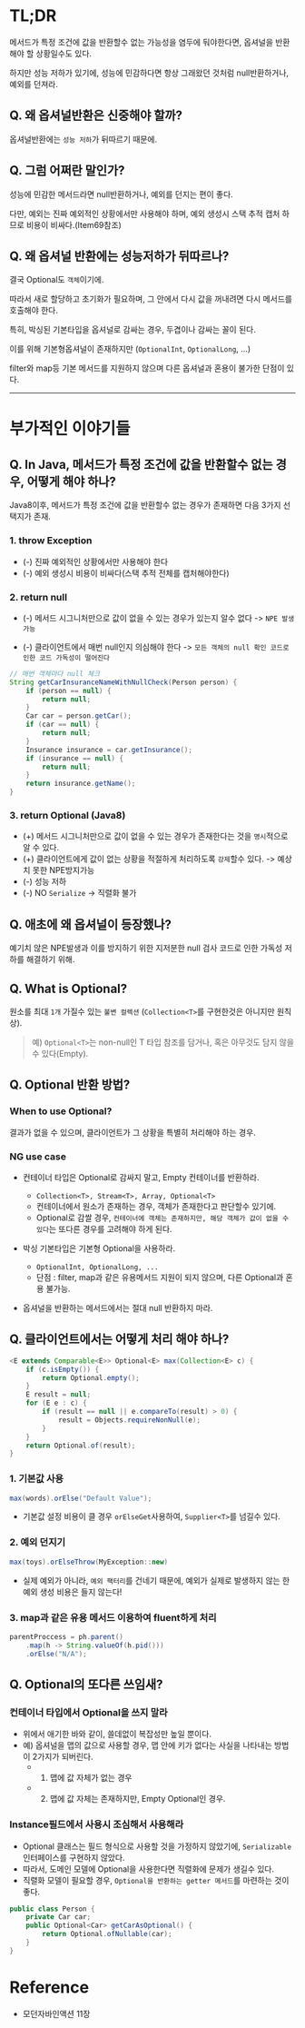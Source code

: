 # TL;DR

메서드가 특정 조건에 값을 반환할수 없는 가능성을 염두에 둬야한다면, 옵셔널을 반환해야 할 상황일수도 있다.

하지만 성능 저하가 있기에, 성능에 민감하다면 항상 그래왔던 것처럼 null반환하거나, 예외를 던져라.

##  Q. 왜 옵셔널반환은 신중해야 할까?

옵셔널반환에는 `성능 저하`가 뒤따르기 때문에.

## Q. 그럼 어쩌란 말인가?

성능에 민감한 메서드라면 null반환하거나, 예외를 던지는 편이 좋다.

다만, 예외는 진짜 예외적인 상황에서만 사용해야 하며, 예외 생성시 스택 추적 캡처 하므로 비용이 비싸다.(Item69참조)

## Q. 왜 옵셔널 반환에는 성능저하가 뒤따르나?

결국 Optional도 `객체`이기에. 

따라서 새로 할당하고 초기화가 필요하며, 그 안에서 다시 값을 꺼내려면 다시 메서드를 호출해야 한다.

특히, 박싱된 기본타입을 옵셔널로 감싸는 경우, 두겹이나 감싸는 꼴이 된다.

이를 위해 기본형옵셔널이 존재하지만 (`OptionalInt`, `OptionalLong`, ...)

filter와 map등 기본 메서드를 지원하지 않으며 다른 옵셔널과 혼용이 불가한 단점이 있다.

---

# 부가적인 이야기들


## Q. In Java, 메서드가 특정 조건에 값을 반환할수 없는 경우, 어떻게 해야 하나?
 
Java8이후, 메서드가 특정 조건에 값을 반환할수 없는 경우가 존재하면 다음 3가지 선택지가 존재.

### 1. throw Exception
* (-) 진짜 예외적인 상황에서만 사용해야 한다
* (-) 예외 생성시 비용이 비싸다(스택 추적 전체를 캡처해야한다)

### 2. return null
- (-) 메서드 시그니처만으로 값이 없을 수 있는 경우가 있는지 알수 없다 -> `NPE 발생 가능`
* (-) 클라이언트에서 매번 null인지 의심해야 한다 -> `모든 객체의 null 확인 코드로 인한 코드 가독성이 떨어진다`
```java
// 매번 객체마다 null 체크  
String getCarInsuranceNameWithNullCheck(Person person) {  
    if (person == null) {  
        return null;  
    }  
    Car car = person.getCar();  
    if (car == null) {  
        return null;  
    }  
    Insurance insurance = car.getInsurance();  
    if (insurance == null) {  
        return null;  
    }  
    return insurance.getName();  
}
```

### 3. return Optional (Java8)

- (+) 메서드 시그니처만으로 값이 없을 수 있는 경우가 존재한다는 것을 `명시`적으로 알 수 있다.
- (+) 클라이언트에게 값이 없는 상황을 적절하게 처리하도록 `강제`할수 있다. -> 예상치 못한 NPE방지가능
- (-) 성능 저하 
- (-) NO `Serialize` -> 직렬화 불가

## Q. 애초에 왜 옵셔널이 등장했나?

예기치 않은 NPE발생과 이를 방지하기 위한 지저분한 null 검사 코드로 인한  가독성 저하를 해결하기 위해.


## Q. What is Optional?

원소를 최대 `1개` 가질수 있는 `불변 컬렉션` (`Collection<T>`를 구현한것은 아니지만 원칙상).

> 예) `Optional<T>`는 non-null인 T 타입 참조를 담거나, 혹은 아무것도 담지 않을 수 있다(Empty).


## Q. Optional 반환 방법?

### When to use Optional?

결과가 없을 수 있으며, 클라이언트가 그 상황을 특별히 처리해야 하는 경우.

### NG use case

- 컨테이너 타입은 Optional로 감싸지 말고, Empty 컨테이너를 반환하라.
	- `Collection<T>, Stream<T>, Array, Optional<T>`
	- 컨테이너에서 원소가 존재하는 경우, 객체가 존재한다고 판단할수 있기에.
	- Optional로 감쌀 경우, `컨테이너에 객체는 존재하지만, 해당 객체가 값이 없을 수 있다`는 또다른 경우를 고려해야 하게 된다.

 - 박싱 기본타입은 기본형 Optional을 사용하라.
	 - `OptionalInt, OptionalLong, ...`
	 - 단점 : filter, map과 같은 유용메서드 지원이 되지 않으며, 다른 Optional과 혼용 불가능.

- 옵셔널을 반환하는 메서드에서는 절대 null 반환하지 마라.

## Q. 클라이언트에서는 어떻게 처리 해야 하나?

```java
<E extends Comparable<E>> Optional<E> max(Collection<E> c) {  
    if (c.isEmpty()) {  
        return Optional.empty();  
    }  
    E result = null;  
    for (E e : c) {  
        if (result == null || e.compareTo(result) > 0) {  
            result = Objects.requireNonNull(e);  
        }  
    }  
    return Optional.of(result);  
}
```

### 1. 기본값 사용
```java
max(words).orElse("Default Value");
```
- 기본값 설정 비용이 클 경우 `orElseGet`사용하여, `Supplier<T>`를 넘길수 있다.

### 2. 예외 던지기
```java
max(toys).orElseThrow(MyException::new)
```
- 실제 예외가 아니라, `예외 팩터리`를 건네기 때문에, 예외가 실제로 발생하지 않는 한 예외 생성 비용은 들지 않는다!

### 3. map과 같은 유용 메서드 이용하여 fluent하게 처리
```java
parentProccess = ph.parent()
	.map(h -> String.valueOf(h.pid()))
	.orElse("N/A");
```


## Q. Optional의 또다른 쓰임새?

### 컨테이너 타입에서 Optional을 쓰지 말라

- 위에서 애기한 바와 같이, 쓸데없이 복잡성만 높일 뿐이다.
- 예) 옵셔널을 맵의 값으로 사용할 경우, 맵 안에 키가 없다는 사실을 나타내는 방법이 2가지가 되버린다.
	- 1. 맵에 값 자체가 없는 경우
	- 2. 맵에 값 자체는 존재하지만, Empty Optional인 경우.

### Instance필드에서 사용시 조심해서 사용해라 

- Optional 클래스는 필드 형식으로 사용할 것을 가정하지 않았기에, `Serializable` 인터페이스를 구현하지 않았다.
- 따라서, 도메인 모델에 Optional을 사용한다면 직렬화에 문제가 생길수 있다.
- 직렬화 모델이 필요할 경우, `Optional을 반환하는 getter 메서드`를 마련하는 것이 좋다.
```java
public class Person {
	private Car car;
	public Optional<Car> getCarAsOptional() {
		return Optional.ofNullable(car);
	}
}
```


# Reference

- 모던자바인액션 11장
